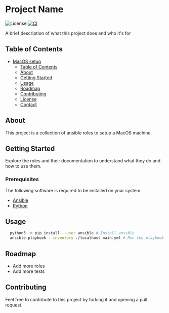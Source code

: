 # Project Name

![License](https://img.shields.io/badge/license-MIT-blue.svg)
[![CI](https://github.com/andrea11/setup/actions/workflows/ci.yml/badge.svg)](https://github.com/andrea11/setup/actions/workflows/ci.yml)

A brief description of what this project does and who it's for

## Table of Contents

- [MacOS setup](#MacOs-setup)
  - [Table of Contents](#table-of-contents)
  - [About](#about)
  - [Getting Started](#getting-started)
  - [Usage](#usage)
  - [Roadmap](#roadmap)
  - [Contributing](#contributing)
  - [License](#license)
  - [Contact](#contact)

## About

This project is a collection of ansible roles to setup a MacOS machine.

## Getting Started

Explore the roles and their documentation to understand what they do and how to use them.

### Prerequisites

The following software is required to be installed on your system:

- [Ansible](https://www.ansible.com/)
- [Python](https://www.python.org/)

## Usage

```bash
  python3 -m pip install --user ansible # Install ansible
  ansible-playbook --inventory ./localhost main.yml # Run the playbook
```

## Roadmap

- Add more roles
- Add more tests

## Contributing

Feel free to contribute to this project by forking it and opening a pull request.
